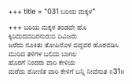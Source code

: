 +++
title = "031 ಬರಿಯ ಮಕ್ಕಳ"

+++
ಬರಿಯ ಮಕ್ಕಳ ತಂಡವೇ ಹೊ  
ಕ್ಕಿರಿದುದವದಿರನುರುಬಿ ದಿವಿಜರು  
ಜರೆದು ನೂಕಿತು ತೋಪಿನೊಳ ಬಿದ್ದವರ ಹೊರವಡಿಸಿ   
ಮುರಿದ ತಳಿಗಳ ಬಲಿದು ಬಾಗಿಲ  
ಹೊರಗೆ ನಿಂದರು ವಾರಿ ಕೇಳಿಯ  
ಮರೆದು ಶೋಣಿತ ವಾರಿ ಕೇಳಿಗೆ ಬನ್ನಿ ನೀವೆನುತ      ॥31॥